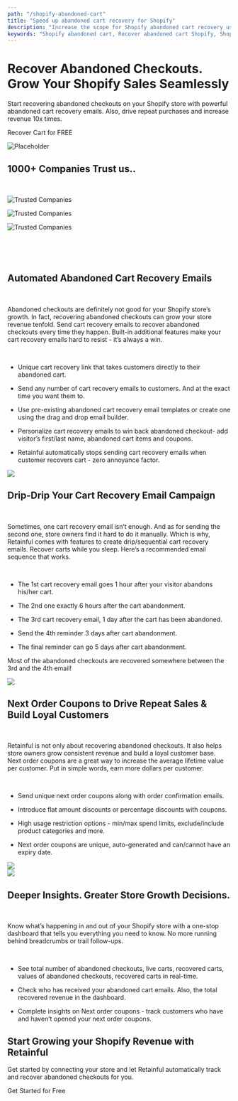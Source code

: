 ```yaml
---
path: "/shopify-abandoned-cart"
title: "Speed up abandoned cart recovery for Shopify"
description: "Increase the scope for Shopify abandoned cart recovery using Retainful. Capture abandoned cart details. Couple up customizable smart coupons with your emails."
keywords: "Shopify abandoned cart, Recover abandoned cart Shopify, Shopify cart recovery"
---
```


<div class="p-4" >

<container>

<headercontent>

<div  slot="left">

# Recover Abandoned Checkouts. Grow Your Shopify Sales Seamlessly

Start recovering abandoned checkouts on your Shopify store with powerful abandoned cart recovery emails. Also, drive repeat purchases and increase revenue 10x times.

 
 
<cta url="https://app.retainful.com/?utm_source=landing_page&utm_medium=shopify_abandoned_cart&utm_campaign=recover-cart-for-free&utm_term=cta" target="_blank" rel="noopener">Recover Cart for FREE</cta>

</div>

<div slot="right">

![Placeholder](../../content/images/landingpage/banner.png)

</div>


</headercontent>

</container>

</div>

<container>

<div class="text-center p-5">

## 1000+ Companies Trust us..

</div>

<row class="justify-content-center">

<br>

<column size="2">

![Trusted Companies](../../src/images/trusted-logo-1.png)

</column>

<column size="2">

![Trusted Companies](../../src/images/trusted-logo-2.png)

</column>

<column size="2">

![Trusted Companies](../../src/images/trusted-logo-3.png)

</column>

</row>

</container>

<br>
<br>
<br>


<container>

<div class="p-5">

<featurecontent featurebodysizeleft="6" featurebodysizerigth="6">

<div slot="right">

## Automated Abandoned Cart Recovery Emails

<br>

Abandoned checkouts are definitely not good for your Shopify store’s growth. In fact, recovering abandoned checkouts can grow your store revenue tenfold. Send cart recovery emails to recover abandoned checkouts every time they happen. Built-in additional features make your cart recovery emails hard to resist - it’s always a win.

<br>

-   Unique cart recovery link that takes customers directly to their abandoned cart.
    
-   Send any number of cart recovery emails to customers. And at the exact time you want them to.
    
-   Use pre-existing abandoned cart recovery email templates or create one using the drag and drop email builder.
    
-   Personalize cart recovery emails to win back abandoned checkout- add visitor’s first/last name, abandoned cart items and coupons.
    
-   Retainful automatically stops sending cart recovery emails when customer recovers cart - zero annoyance factor.


</div>


<div slot="left">

<img src="../../content/images/landingpage/Send-automated-emails.png"/>


</div>

</featurecontent>

</div>

<div class="p-5">

<featurecontent featurebodysizeleft="6" featurebodysizerigth="6">

<div slot="left">

## Drip-Drip Your Cart Recovery Email Campaign

<br>

Sometimes, one cart recovery email isn’t enough. And as for sending the second one, store owners find it hard to do it manually. Which is why, Retainful comes with features to create drip/sequential cart recovery emails. Recover carts while you sleep. Here’s a recommended email sequence that works.

<br>


-   The 1st cart recovery email goes 1 hour after your visitor abandons his/her cart.
    
-   The 2nd one exactly 6 hours after the cart abandonment.
    
-   The 3rd cart recovery email, 1 day after the cart has been abandoned.
    
-   Send the 4th reminder 3 days after cart abandonment.
    
-   The final reminder can go 5 days after cart abandonment.
    

Most of the abandoned checkouts are recovered somewhere between the 3rd and the 4th email!



</div>

<div slot="right">


<img src="../../content/images/landingpage/Irresistible-email-templates.png"/>


</div>

</featurecontent>

</div>

<div class="p-5">

<featurecontent featurebodysizeleft="6" featurebodysizerigth="6">

<div slot="right">

## Next Order Coupons to Drive Repeat Sales & Build Loyal Customers

<br>

Retainful is not only about recovering abandoned checkouts. It also helps store owners grow consistent revenue and build a loyal customer base. Next order coupons are a great way to increase the average lifetime value per customer. Put in simple words, earn more dollars per customer.

<br>


-   Send unique next order coupons along with order confirmation emails.
    
-   Introduce flat amount discounts or percentage discounts with coupons.
    
-   High usage restriction options - min/max spend limits, exclude/include product categories and more.
    
-   Next order coupons are unique, auto-generated and can/cannot have an expiry date.


</div>


<div slot="left">

<img src="../../content/images/landingpage/Send-personalized-emails.png"/>

</div>


</featurecontent>

</div>

<div class="p-5">

<featurecontent featurebodysizeleft="6" featurebodysizerigth="6">

<div slot="right">

<img src="../../content/images/landingpage/Send-unlimited-emails.png"/>

</div>




<div slot="left">

## Deeper Insights. Greater Store Growth Decisions.

<br>

Know what’s happening in and out of your Shopify store with a one-stop dashboard that tells you everything you need to know. No more running behind breadcrumbs or trail follow-ups.

<br>

-   See total number of abandoned checkouts, live carts, recovered carts, values of abandoned checkouts, recovered carts in real-time.
    
-   Check who has received your abandoned cart emails. Also, the total recovered revenue in the dashboard.
    
-   Complete insights on Next order coupons - track customers who have and haven’t opened your next order coupons.


</div>


</featurecontent>

</div>

</container>


<reviews></reviews>

<funnel bgcolor="#2e57bf" color="#fff">

<row class="align-items-center justify-content-center">

<column size="12">

<div class="mt-5 p-3 text-white text-center">

<h2 class="p-2 text-white">Start Growing your Shopify Revenue with Retainful</h2>

Get started by connecting your store and let Retainful automatically track and recover abandoned checkouts for you.

<div class="mt-3">

<cta  url="https://app.retainful.com" rel="noopener" target="_blank">Get Started for Free</cta>

</div>

</column>

</div>

</row>

</funnel>
